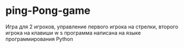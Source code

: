# ping-Pong-game

Игра для 2 игроков, управление первого игрока на стрелки, второго игрока на клавиши w s
программа написана на языке программирования Python
